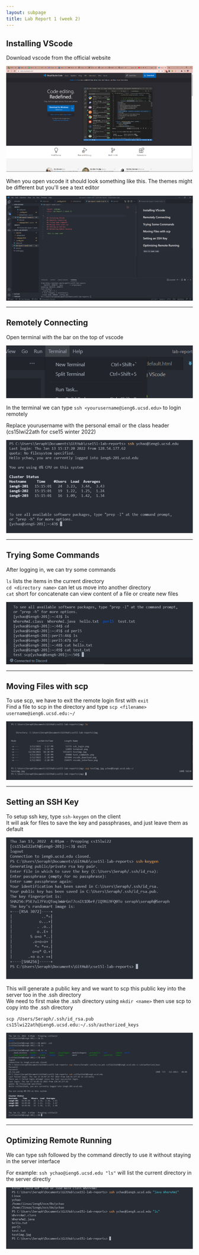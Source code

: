 ```yaml
---
layout: subpage
title: Lab Report 1 (week 2)
---
```


## Installing VScode
Download vscode from the official website

![Image](img/vscode_download.png)

When you open vscode it should look something like this. The themes might be different but you'll see a text editor

![Image](img/vscode_interface.png)

---
## Remotely Connecting
 
Open terminal with the bar on the top of vscode

![Image](img/terminal.png)

In the terminal we can type `ssh <yourusername@ieng6.ucsd.edu>` to login remotely

Replace yourusername with the personal email or the class header (cs15lwi22ath for cse15 winter 2022)

![Image](img/ssh_login.png)

---
## Trying Some Commands
After logging in, we can try some commands

`ls` lists the items in the current directory\
`cd <directory name>`  can let us move into another directory\
`cat` short for concatenate can view content of a file or create new files

![Image](img/test_commands.png)

---
## Moving Files with scp
To use scp, we have to exit the remote login first with `exit`\
Find a file to scp in the directory and type `scp <filename> username@ieng6.ucsd.edu:~/`

![Image](img/scp.png)

---
## Setting an SSH Key
To setup ssh key, type `ssh-keygen` on the client\
It will ask for files to save the key and passphrases, and just leave them as default

![Image](img/sshkey1.png)

This will generate a public key and we want to scp this public key into the server too in the .ssh directory\
We need to first make the .ssh directory using `mkdir <name>` then use scp to copy into the .ssh directory

```
scp /Users/Seraph/.ssh/id_rsa.pub cs15lwi22ath@ieng6.ucsd.edu:~/.ssh/authorized_keys
```

![Image](img/ssh_key.png)

---
## Optimizing Remote Running

We can type ssh followed by the command directly to use it without staying in the server interface

For example: `ssh ychao@ieng6.ucsd.edu "ls"` will list the current directory in the server directly

![Image](img/more_pleasant.png)



